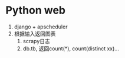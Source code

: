 # Python web

1. django + apscheduler
2. 根据输入返回图表
    1. scrapy日志
    2. db.tb, 返回count(*), count(distinct xx)...